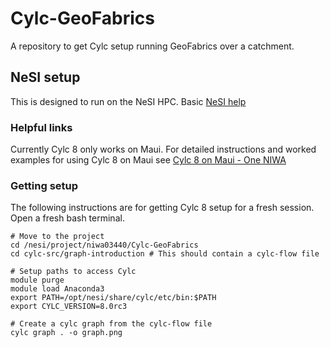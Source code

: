 # Cylc-GeoFabrics
A repository to get Cylc setup running GeoFabrics over a catchment.

## NeSI setup
This is designed to run on the NeSI HPC. Basic [NeSI help](https://support.nesi.org.nz/hc/en-gb)

### Helpful links
Currently Cylc 8 only works on Maui. For detailed instructions and worked examples for using Cylc 8 on Maui see [Cylc 8 on Maui - One NIWA](https://one.niwa.co.nz/pages/viewpage.action?spaceKey=HPCF&title=Cylc+8+on+Maui)

### Getting setup
The following instructions are for getting Cylc 8 setup for a fresh session. Open a fresh bash terminal.

```
# Move to the project
cd /nesi/project/niwa03440/Cylc-GeoFabrics
cd cylc-src/graph-introduction # This should contain a cylc-flow file

# Setup paths to access Cylc
module purge
module load Anaconda3
export PATH=/opt/nesi/share/cylc/etc/bin:$PATH
export CYLC_VERSION=8.0rc3

# Create a cylc graph from the cylc-flow file
cylc graph . -o graph.png

```
